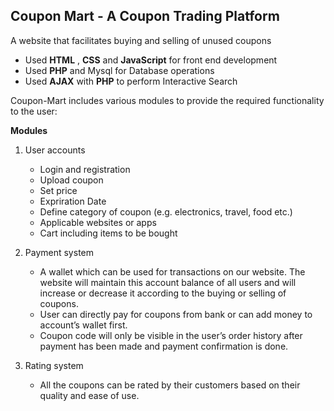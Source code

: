 ## Coupon Mart - A Coupon Trading Platform  

A website that facilitates buying and selling of unused coupons  
 
* Used **HTML** , **CSS** and **JavaScript** for front end development   
* Used  **PHP** and Mysql for Database operations   
* Used **AJAX** with **PHP** to perform Interactive Search  

Coupon-Mart includes various modules to provide the required functionality to the user: 

**Modules**  
1. User accounts 
    * Login and registration  
    * Upload coupon 
    * Set price 
    * Expriration Date
    * Define category of coupon (e.g. electronics, travel, food etc.) 
    * Applicable websites or apps  
    * Cart including items to be bought 

2. Payment system 
    * A wallet which can be used for transactions on our website. The website will maintain this account balance of all users and will increase or decrease it according to the buying or selling of coupons. 
    * User can directly pay for coupons from bank or can add money to account’s wallet first.   
    * Coupon code will only be visible in the user’s order history after payment has been made and payment confirmation is done. 
 
3. Rating system 
    * All the coupons can be rated by their customers based on their quality and ease of use. 

